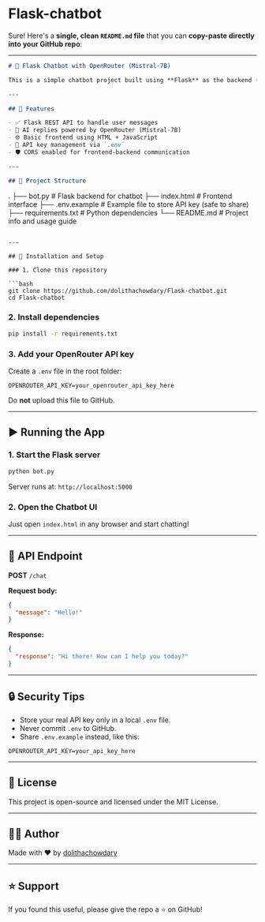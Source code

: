 # Flask-chatbot
Sure! Here's a **single, clean `README.md` file** that you can **copy-paste directly into your GitHub repo**:

---

```markdown
# 💬 Flask Chatbot with OpenRouter (Mistral-7B)

This is a simple chatbot project built using **Flask** as the backend (`bot.py`) and a basic **HTML frontend** (`index.html`). It uses **OpenRouter**'s AI models like `mistralai/mistral-7b-instruct` to generate intelligent responses.

---

## 🚀 Features

- ✅ Flask REST API to handle user messages
- 🤖 AI replies powered by OpenRouter (Mistral-7B)
- 🌐 Basic frontend using HTML + JavaScript
- 🔐 API key management via `.env`
- 🛡️ CORS enabled for frontend-backend communication

---

## 📁 Project Structure

```

.
├── bot.py              # Flask backend for chatbot
├── index.html          # Frontend interface
├── .env.example        # Example file to store API key (safe to share)
├── requirements.txt    # Python dependencies
└── README.md           # Project info and usage guide

````

---

## 🧪 Installation and Setup

### 1. Clone this repository

```bash
git clone https://github.com/dolithachowdary/Flask-chatbot.git
cd Flask-chatbot
````

### 2. Install dependencies

```bash
pip install -r requirements.txt
```

### 3. Add your OpenRouter API key

Create a `.env` file in the root folder:

```env
OPENROUTER_API_KEY=your_openrouter_api_key_here
```

Do **not** upload this file to GitHub.

---

## ▶️ Running the App

### 1. Start the Flask server

```bash
python bot.py
```

Server runs at: `http://localhost:5000`

### 2. Open the Chatbot UI

Just open `index.html` in any browser and start chatting!

---

## 📡 API Endpoint

**POST** `/chat`

**Request body:**

```json
{
  "message": "Hello!"
}
```

**Response:**

```json
{
  "response": "Hi there! How can I help you today?"
}
```

---

## 🔒 Security Tips

* Store your real API key only in a local `.env` file.
* Never commit `.env` to GitHub.
* Share `.env.example` instead, like this:

```env
OPENROUTER_API_KEY=your_api_key_here
```

---

## 📄 License

This project is open-source and licensed under the MIT License.

---

## 🙋‍♀️ Author

Made with ❤️ by [dolithachowdary](https://github.com/dolithachowdary)

---

## ⭐️ Support

If you found this useful, please give the repo a ⭐ on GitHub!

```


